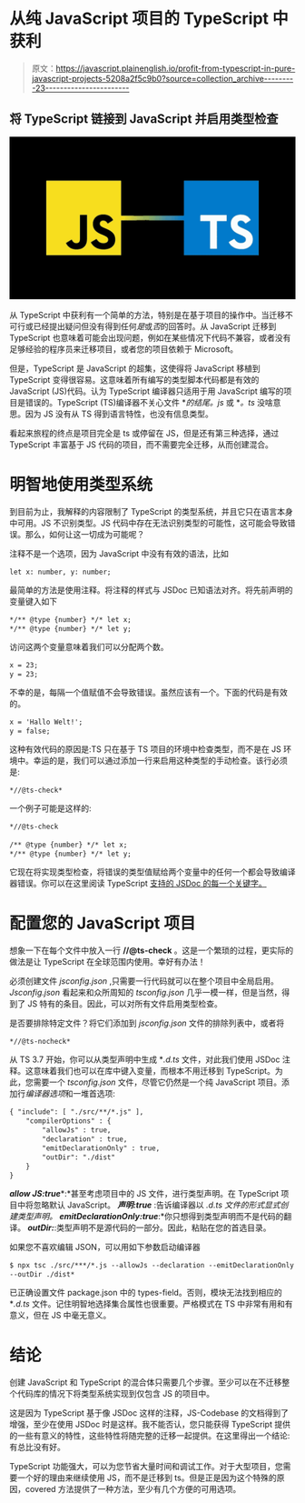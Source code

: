 # 从纯 JavaScript 项目的 TypeScript 中获利

> 原文：<https://javascript.plainenglish.io/profit-from-typescript-in-pure-javascript-projects-5208a2f5c9b0?source=collection_archive---------23----------------------->

## 将 TypeScript 链接到 JavaScript 并启用类型检查

![](img/ce1de15f66190d30808aa2ea4c259410.png)

从 TypeScript 中获利有一个简单的方法，特别是在基于项目的操作中。当迁移不可行或已经提出疑问但没有得到任何*是*或*否*的回答时。从 JavaScript 迁移到 TypeScript 也意味着可能会出现问题，例如在某些情况下代码不兼容，或者没有足够经验的程序员来迁移项目，或者您的项目依赖于 Microsoft。

但是，TypeScript 是 JavaScript 的超集，这使得将 JavaScript 移植到 TypeScript 变得很容易。这意味着所有编写的类型脚本代码都是有效的 JavaScript (JS)代码。认为 TypeScript 编译器只适用于用 JavaScript 编写的项目是错误的。TypeScript (TS)编译器不关心文件 **的结尾。js* 或 **。ts* 没啥意思。因为 JS 没有从 TS 得到语言特性，也没有信息类型。

看起来旅程的终点是项目完全是 ts 或停留在 JS，但是还有第三种选择，通过 TypeScript 丰富基于 JS 代码的项目，而不需要完全迁移，从而创建混合。

# 明智地使用类型系统

到目前为止，我解释的内容限制了 TypeScript 的类型系统，并且它只在语言本身中可用。JS 不识别类型。JS 代码中存在无法识别类型的可能性，这可能会导致错误。那么，如何让这一切成为可能呢？

注释不是一个选项，因为 JavaScript 中没有有效的语法，比如

```
let x: number, y: number;
```

最简单的方法是使用注释。将注释的样式与 JSDoc 已知语法对齐。将先前声明的变量键入如下

```
*/** @type {number} */* let x;
*/** @type {number} */* let y;
```

访问这两个变量意味着我们可以分配两个数。

```
x = 23;
y = 23;
```

不幸的是，每隔一个值赋值不会导致错误。虽然应该有一个。下面的代码是有效的。

```
x = 'Hallo Welt!'; 
y = false;
```

这种有效代码的原因是:TS 只在基于 TS 项目的环境中检查类型，而不是在 JS 环境中。幸运的是，我们可以通过添加一行来启用这种类型的手动检查。该行必须是:

```
*//@ts-check*
```

一个例子可能是这样的:

```
*//@ts-check

/** @type {number} */* let x;
*/** @type {number} */* let y;
```

它现在将实现类型检查，将错误的类型值赋给两个变量中的任何一个都会导致编译器错误。你可以在这里阅读 TypeScript [支持的 JSDoc 的每一个关键字。](https://jsdoc.app/)

# **配置您的 JavaScript 项目**

想象一下在每个文件中放入一行 **//@ts-check** 。这是一个繁琐的过程，更实际的做法是让 TypeScript 在全球范围内使用。幸好有办法！

必须创建文件 *jsconfig.json* ,只需要一行代码就可以在整个项目中全局启用。 *Jsconfig.json* 看起来和众所周知的 *tsconfig.json* 几乎一模一样，但是当然，得到了 JS 特有的条目。因此，可以对所有文件启用类型检查。

是否要排除特定文件？将它们添加到 *jsconfig.json* 文件的排除列表中，或者将

```
*//@ts-nocheck*
```

从 TS 3.7 开始，你可以从类型声明中生成 **.d.ts* 文件，对此我们使用 JSDoc 注释。这意味着我们也可以在库中键入变量，而根本不用迁移到 TypeScript。为此，您需要一个 *tsconfig.json* 文件，尽管它仍然是一个纯 JavaScript 项目。添加行*编译器选项*和一堆首选项:

```
{ "include": [ "./src/**/*.js" ],
    "compilerOptions" : {
        "allowJs" : true,
        "declaration" : true,
        "emitDeclarationOnly" : true,
        "outDir": "./dist"
    }
}
```

***allow JS:true****:*甚至考虑项目中的 JS 文件，进行类型声明。在 TypeScript 项目中将忽略默认 JavaScript。
***声明:true*** :告诉编译器以 **.d.ts* 文件的形式显式创建类型声明。
***emitDeclarationOnly:true****:*你只想得到类型声明而不是代码的翻译。
***outDir:<dirPath>***:类型声明不是源代码的一部分。因此，粘贴在您的首选目录。

如果您不喜欢编辑 JSON，可以用如下参数启动编译器

```
$ npx tsc ./src/***/*.js --allowJs --declaration --emitDeclarationOnly --outDir ./dist*
```

已正确设置文件 package.json 中的 types-field。否则，模块无法找到相应的 **.d.ts* 文件。记住明智地选择集合属性也很重要。严格模式在 TS 中非常有用和有意义，但在 JS 中毫无意义。

# 结论

创建 JavaScript 和 TypeScript 的混合体只需要几个步骤。至少可以在不迁移整个代码库的情况下将类型系统实现到仅包含 JS 的项目中。

这是因为 TypeScript 基于像 JSDoc 这样的注释，JS-Codebase 的文档得到了增强，至少在使用 JSDoc 时是这样。我不能否认，您只能获得 TypeScript 提供的一些有意义的特性，这些特性将随完整的迁移一起提供。在这里得出一个结论:有总比没有好。

TypeScript 功能强大，可以为您节省大量时间和调试工作。对于大型项目，您需要一个好的理由来继续使用 JS，而不是迁移到 ts。但是正是因为这个特殊的原因，covered 方法提供了一种方法，至少有几个方便的可用选项。
